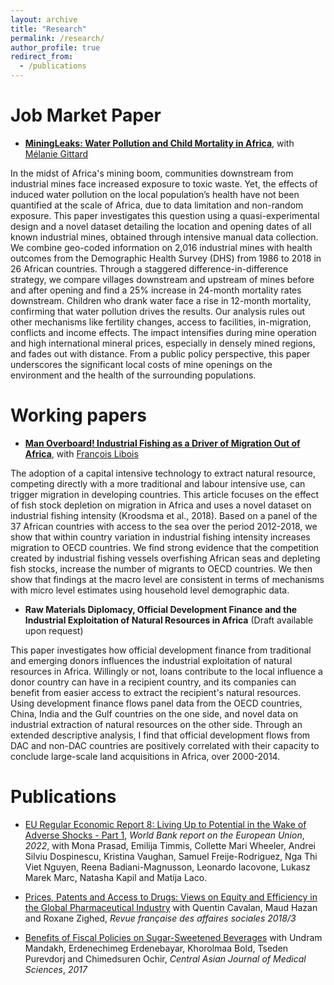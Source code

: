 ```yaml
---
layout: archive
title: "Research"
permalink: /research/
author_profile: true
redirect_from:
  - /publications
---
```



Job Market Paper
====
 * __[MiningLeaks: Water Pollution and Child Mortality in Africa](../files/MiningLeaks_GITTARD_HU.pdf)__, with [Mélanie Gittard](https://melaniegittard.github.io/) 
 
In the midst of Africa's mining boom, communities downstream from industrial mines face increased exposure to toxic waste. Yet, the effects of induced water pollution on the local population’s health have not been quantified at the scale of Africa, due to data limitation and non-random exposure. This paper investigates this question using a quasi-experimental design and a novel dataset detailing the location and opening dates of all known industrial mines, obtained through intensive manual data collection. We combine geo-coded information on 2,016 industrial mines with health outcomes from the Demographic Health Survey (DHS) from 1986 to 2018 in 26 African countries. Through a staggered difference-in-difference strategy, we compare villages downstream and upstream of mines before and after opening and find a 25\% increase in 24-month mortality rates downstream. Children who drank water face a rise in 12-month mortality, confirming that water pollution drives the results. Our analysis rules out other mechanisms like fertility changes, access to facilities, in-migration, conflicts and income effects. The impact intensifies during mine operation and high international mineral prices, especially in densely mined regions, and fades out with distance. From a public policy perspective, this paper underscores the significant local costs of mine openings on the environment and the health of the surrounding populations.

Working papers
====


 * __[Man Overboard! Industrial Fishing as a Driver of Migration Out of Africa](../files/Man_Overboard_HU_LIBOIS.pdf)__, with [François Libois](https://www.parisschoolofeconomics.eu/fr/libois-francois)
 
The adoption of a capital intensive technology to extract natural resource, competing directly with a more traditional and labour intensive use, can trigger migration in developing countries. This article focuses on the effect of fish stock depletion on migration in Africa and uses a novel dataset on industrial fishing intensity (Kroodsma et al., 2018). Based on a panel of the 37 African countries with access to the sea over the period 2012-2018, we show that within country variation in industrial fishing intensity increases migration to OECD countries. We find strong evidence that the competition created by industrial fishing vessels overfishing African seas and depleting fish stocks, increase the number of migrants to OECD countries. We then show that findings at the macro level are consistent in terms of mechanisms with micro level estimates using household level demographic data.



 * __Raw Materials Diplomacy, Official Development Finance and the Industrial Exploitation of Natural Resources in Africa__ (Draft available upon request)

This paper investigates how official development finance from traditional and emerging donors influences the industrial exploitation of natural resources in Africa. Willingly or not, loans contribute to the local influence a donor country can have in a recipient country, and its companies can benefit from easier access to extract the recipient's natural resources. Using development finance flows panel data from the OECD countries, China, India and the Gulf countries on the one side, and novel data on industrial extraction of natural resources on the other side. Through an extended descriptive analysis, I find that official development flows from DAC and non-DAC countries are positively correlated with their capacity to conclude large-scale land acquisitions in Africa, over 2000-2014.

Publications
====

* [EU Regular Economic Report 8: Living Up to Potential in the Wake of Adverse Shocks - Part 1](https://documents1.worldbank.org/curated/en/099010007142218777/pdf/P177597091529409d09e9107f38ffc27935.pdf), _World Bank report on the European Union_, _2022_, with Mona Prasad, Emilija Timmis, Collette Mari Wheeler, Andrei Silviu Dospinescu,  Kristina Vaughan, Samuel Freije-Rodriguez, Nga Thi Viet Nguyen, Reena Badiani-Magnusson,  Leonardo Iacovone, Lukasz Marek Marc, Natasha Kapil and Matija Laco. 

* [Prices, Patents and Access to Drugs: Views on Equity and Efficiency in the Global Pharmaceutical Industry](https://www.cairn.info/revue-francaise-des-affaires-sociales-2018-3-page-249.htm) with Quentin Cavalan, Maud Hazan and Roxane Zighed,  _Revue française des affaires sociales 2018/3_

* [Benefits of Fiscal Policies on Sugar-Sweetened Beverages](http://www.cajms.mn/journal/view.html?doi=10.24079/CAJMS.2017.11.003) with Undram Mandakh, Erdenechimeg Erdenebayar, Khorolmaa Bold, Tseden Purevdorj and Chimedsuren Ochir, _Central Asian Journal of Medical Sciences_, _2017_
